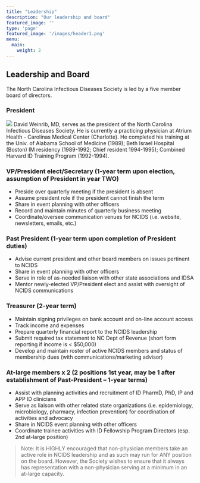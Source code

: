 ```yaml
---
title: "Leadership"
description: "Our leadership and board"
featured_image: ''
type: 'page'
featured_image: '/images/header1.png'
menu:
  main:
    weight: 2
---
```


## Leadership and Board

The North Carolina Infectious Diseases Society is led by a five member board of directors. 

### President
![](/images/weinrib.jpg)
David Weinrib, MD, serves as the president of the North Carolina Infectious Diseases Society.
He is currently a practicing physician at Atrium Health - Carolinas Medical Center (Charlotte).
He completed his training at the Univ. of Alabama School of Medicine (1989); Beth Israel Hospital (Boston) IM residency (1989-1992; Chief resident 1994-1995); Combined Harvard ID Training Program (1992-1994).

### VP/President elect/Secretary (1-year term upon election, assumption of President in year TWO)

* Preside over quarterly meeting if the president is absent 
* Assume president role if the president cannot finish the term 
* Share in event planning with other officers
* Record and maintain minutes of quarterly business meeting
* Coordinate/oversee communication venues for NCIDS (i.e. website, newsletters, emails, etc.)

### Past President (1-year term upon completion of President duties)

* Advise current president and other board members on issues pertinent to NCIDS
* Share in event planning with other officers
* Serve  in role of as-needed liaison with other state associations and IDSA
* Mentor newly-elected VP/President elect and assist with oversight of NCIDS communications

### Treasurer (2-year term)

* Maintain signing privileges on bank account and on-line account access
* Track income and expenses
* Prepare quarterly financial report to the NCIDS leadership
* Submit required tax statement to NC Dept of Revenue (short form reporting if income is < $50,000)
* Develop and maintain roster of active NCIDS members and status of membership dues  (with communications/marketing advisor)


### At-large members x 2 (2 positions 1st year, may be 1 after establishment of Past-President – 1-year terms) 
* Assist with planning activities and recruitment of ID PharmD, PhD, IP and APP ID clinicians
* Serve as liaison with other related state organizations (i.e. epidemiology, microbiology, pharmacy, infection prevention) for coordination of activities and advocacy
* Share in NCIDS event planning with other officers 
* Coordinate trainee activities with ID Fellowship Program Directors (esp. 2nd at-large position)

>Note: It is HIGHLY encouraged that non-physician members take an active role in NCIDS leadership and as such may run for ANY position on the board. However, the Society wishes to ensure that it always has representation with a non-physician serving at a minimum in an at-large capacity.


